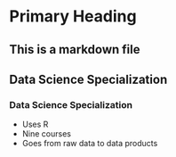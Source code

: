 # Primary Heading
## This is a markdown file
## Data Science Specialization
### Data Science Specialization 

* Uses R 
* Nine courses 
* Goes from raw data to data products

